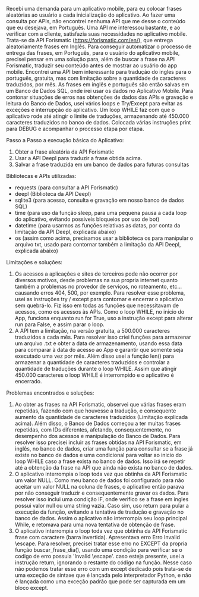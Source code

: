 Recebi uma demanda para um aplicativo mobile, para eu colocar frases aleatórias ao usuário a cada inicialização do aplicativo.
Ao fazer uma consulta por APIs, não encontrei nenhuma API que me desse o conteúdo que eu desejava, em Português.
Uma API me interessou bastante, e ao verificar com a cliente, satisfazia suas necessidades no aplicativo mobile. Trata-se da API Forismatic (https://forismatic.com/en/), que entrega aleatoriamente frases em Inglês.
Para conseguir automatizar o processo de entrega das frases, em Português, para o usuário do aplicativo mobile, precisei pensar em uma solução para, além de buscar a frase na API Forismatic, traduzir seu conteúdo antes de mostrar ao usuário do app mobile.
Encontrei uma API bem interessante para tradução do ingles para o português, gratuita, mas com limitação sobre a quantidade de caracteres traduzidos, por mês.
As frases em inglês e português são então salvas em um Banco de Dados SQL, onde irei usar os dados no Aplicativo Mobile. 
Para contonar situações de erros nas obtenções de dados das APIs e gravação e leitura do Banco de Dados, usei vários loops e Try/Except para evitar as exceções e interrupção do aplicativo.
Um loop WHILE faz com que o aplicativo rode até atingir o limite de traduções, armazenando até 450.000 caracteres traduzidos no banco de dados.
Colocada várias instruções print para DEBUG e acompanhar o processo etapa por etapa.

Passo a Passo a execução básica do Aplicativo:
1. Obter a frase aleatória da API Forismatic
2. Usar a API Deepl para traduzir a frase obtida acima.
3. Salvar a frase traduzida em um banco de dados para futuras consultas

Bibliotecas e APIs utilizadas:
- requests (para consultar a API Forismatic)
- deepl (Biblioteca da API Deepl)
- sqlite3 (para acesso, consulta e gravação em nosso banco de dados SQL)
- time (para uso da função sleep, para uma pequena pausa a cada loop do aplicativo, evitando possiveis bloqueios por uso de bot)
- datetime (para usarmos as funções relativas as datas, por conta da limitação da API Deepl, explicada abaixo)
- os (assim como acima, precisamos usar a biblioteca os para manipular o arquivo txt, usado para contornar também a limitação da API Deepl, explicada abaixo)
 
Limitações e soluções:
1. Os acessos a aplicações e sites de terceiros pode não ocorrer por diversos motivos, desde problemas na sua propria internet quanto também a problemas no provedor de serviços, no roteamento, etc... causando erros 404, 500, por exemplo. Para resolver esse problema, usei as instruções try / except para contornar e encerrar o aplicativo sem quebrá-lo. Fiz isso em todas as funções que necessitavam de acessos, como os acessos às APIs. Como o loop WHILE, no inicio do App, funciona enquanto run for True, uso a instrução except para alterar run para False, e assim parar o loop.
2. A API tem a limitação, na versão gratuita, a 500.000 caracteres traduzidos a cada mês. Para resolver isso criei funções para armazenar um arquivo .txt e obter a data de armazenamento, usando essa data para comparar à data do acesso ao App e garantir que somente seja executado uma vez por mês. Além disso usei a função len() para armazenar a quantidade de caracteres traduzidos e controlar a quantidade de traduções durante o loop WHILE. Assim que atingir 450.000 caracteres o loop WHILE é interrompido e o aplicativo é encerrado.

Problemas encontrados e soluções:
1. Ao obter as frases na API Forismatic, observei que várias frases eram repetidas, fazendo com que houvesse a tradução, e consequente aumento da quantidade de caracteres traduzidos (Limitação explicada acima). Além disso, o Banco de Dados começou a ter muitas frases repetidas, com IDs diferentes, afetando, consequentemente, no desempenho dos acessos e manipulação do Banco de Dados. Para resolver isso precisei incluir as frases obtidas na API Forismatic, em inglês, no banco de dados, criar uma função para consultar se a frase já existe no banco de dados e uma condicional para voltar ao inicio do loop WHILE caso a frase exista no banco de dados. Isso irá se repetir até a obtenção da frase na API que ainda não exista no banco de dados.
2. O aplicativo interrompia o loop toda vez que obtinha da API Forismatic um valor NULL. Como meu banco de dados foi configurado para não aceitar um valor NULL na coluna de frases, o aplicativo então parava por não conseguir traduzir e consequentemente gravar os dados. Para resolver isso inclui uma condição IF, onde verifico se a frase em ingles possui valor null ou uma string vazia. Caso sim, uso return para pular a execução da função, evitando a tentativa de tradução e gravação no banco de dados. Assim o aplicativo não interrompia seu loop principal While, e retomava para uma nova tentativa de obtenção de frase.
3. O aplicativo interrompia o loop toda vez que obtinha da API Forismatic frase com caractere \(barra invertida). Apresentava erro Erro Invalid \escape. Para resolver, precisei tratar esse erro no EXCEPT da propria função buscar_frase_dia(), usando uma condição para verificar se o codigo de erro possuia 'Invalid \\escape'. caso esteja presente, usei a instrução return, ignorando o restante do código na função. Nesse caso não podemos tratar esse erro com um except dedicado pois trata-se de uma exceção de sintaxe que é lançada pelo interpretador Python, e não é lançada como uma exceção padrão que pode ser capturada em um bloco except.

